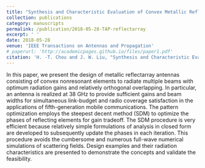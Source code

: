 ```yaml
---
title: "Synthesis and Characteristic Evaluation of Convex Metallic Reflectarray Antennas to Radiate Relatively Orthogonal Multibeams"
collection: publications
category: manuscripts
permalink: /publication/2018-05-28-TAP-reflectarray
excerpt: ' '
date: 2018-05-28
venue: 'IEEE Transactions on Antennas and Propagation'
# paperurl: 'http://academicpages.github.io/files/paper1.pdf'
citation: 'H. -T. Chou and J. W. Liu, "Synthesis and Characteristic Evaluation of Convex Metallic Reflectarray Antennas to Radiate Relatively Orthogonal Multibeams," in IEEE Transactions on Antennas and Propagation, vol. 66, no. 8, pp. 4008-4016, Aug. 2018, doi: 10.1109/TAP.2018.2841422.'
---
```


In this paper, we present the design of metallic reflectarray antennas consisting of convex nonresonant elements to radiate multiple beams with optimum radiation gains and relatively orthogonal overlapping. In particular, an antenna is realized at 38 GHz to provide sufficient gains and beam widths for simultaneous link-budget and radio coverage satisfaction in the applications of fifth-generation mobile communications. The pattern optimization employs the steepest decent method (SDM) to optimize the phases of reflecting elements for gain tradeoff. The SDM procedure is very efficient because relatively simple formulations of analysis in closed form are developed to subsequently update the phases in each iteration. This procedure avoids the cumbersome and numerous full-wave numerical simulations of scattering fields. Design examples and their radiation characteristics are presented to demonstrate the concepts and validate the feasibility.